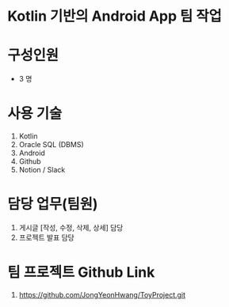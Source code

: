 # Kotlin 기반의 Android App 팀 작업

# 구성인원 
  - 3 명
  
# 사용 기술
   1) Kotlin
   2) Oracle SQL (DBMS)
   3) Android 
   4) Github
   5) Notion / Slack

# 담당 업무(팀원)
  1) 게시글 [작성, 수정, 삭제, 상세] 담당
  2) 프로젝트 발표 담당
  
# 팀 프로젝트 Github Link
  1) https://github.com/JongYeonHwang/ToyProject.git
